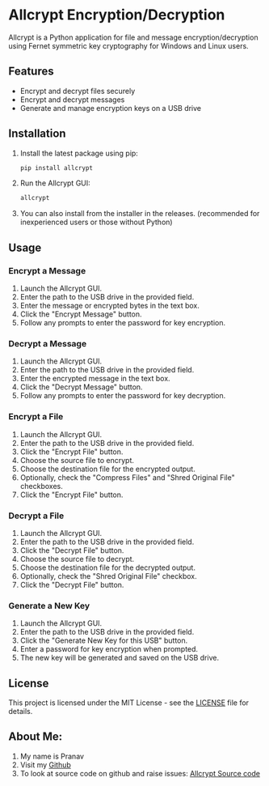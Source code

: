 # Allcrypt Encryption/Decryption

Allcrypt is a Python application for file and message encryption/decryption using Fernet symmetric key cryptography for Windows and Linux users.

## Features

- Encrypt and decrypt files securely
- Encrypt and decrypt messages
- Generate and manage encryption keys on a USB drive

## Installation

1. Install the latest package using pip:

    ```bash
    pip install allcrypt
    ```

2. Run the Allcrypt GUI:

    ```bash
    allcrypt
    ```
3. You can also install from the installer in the releases. (recommended for inexperienced users or those without Python)
## Usage

### Encrypt a Message

1. Launch the Allcrypt GUI.
2. Enter the path to the USB drive in the provided field.
3. Enter the message or encrypted bytes in the text box.
4. Click the "Encrypt Message" button.
5. Follow any prompts to enter the password for key encryption.

### Decrypt a Message

1. Launch the Allcrypt GUI.
2. Enter the path to the USB drive in the provided field.
3. Enter the encrypted message in the text box.
4. Click the "Decrypt Message" button.
5. Follow any prompts to enter the password for key decryption.

### Encrypt a File

1. Launch the Allcrypt GUI.
2. Enter the path to the USB drive in the provided field.
3. Click the "Encrypt File" button.
4. Choose the source file to encrypt.
5. Choose the destination file for the encrypted output.
6. Optionally, check the "Compress Files" and "Shred Original File" checkboxes.
7. Click the "Encrypt File" button.

### Decrypt a File

1. Launch the Allcrypt GUI.
2. Enter the path to the USB drive in the provided field.
3. Click the "Decrypt File" button.
4. Choose the source file to decrypt.
5. Choose the destination file for the decrypted output.
6. Optionally, check the "Shred Original File" checkbox.
7. Click the "Decrypt File" button.

### Generate a New Key

1. Launch the Allcrypt GUI.
2. Enter the path to the USB drive in the provided field.
3. Click the "Generate New Key for this USB" button.
4. Enter a password for key encryption when prompted.
5. The new key will be generated and saved on the USB drive.

## License

This project is licensed under the MIT License - see the [LICENSE](LICENSE) file for details.

## About Me:

1. My name is Pranav
2. Visit my [Github](github.com/pranavnasrani)
3. To look at source code on github and raise issues: [Allcrypt Source code](github.com/pranavnasrani/allcrypt)
